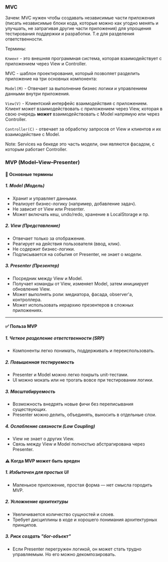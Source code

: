 ### MVC

Зачем:
MVC нужен чтобы создавать независимые части приложения (писать независимые блоки кода, которые можно как угодно менять и улучшать, не затрагивая другие части приложения) для упрощения тестирования поддержки и разработки. Т.е для разделения ответственности.

Термины:

`Клиент` - это внешняя программная система, которая взаимодействует с приложением через View и Controller.

MVC - шаблон проектирования, который позволяет разделить приложение на три основных компонента:

`Model(M)` - Отвечает за выполнение бизнес логики и управлением данными внутри приложения.

`View(V)` - Клиентский интерфейс взаимодействия с приложением. Клиент может взаимодействовать с приложением через View, которая в свою очередь **может** взаимодействовать с Model напрямую или через Controller.

`Controller(C)` - отвечает за обработку запросов от View и клиентов и их взаимодействие с Model.

Note: Services на бекеде это часть модели, они являются фасадом, с которым работает Controller.

### MVP (Model–View–Presenter)

#### 🧩 Основные термины

##### 1. Model (Модель)

- Хранит и управляет данными.
- Реализует бизнес-логику (например, добавление задач).
- Не зависит от View или Presenter.
- Может включать кеш, undo/redo, хранение в LocalStorage и пр.

##### 2. View (Представление)

- Отвечает только за отображение.
- Реагирует на действия пользователя (ввод, клик).
- Не содержит бизнес-логики.
- Подписывается на события от Presenter, не знает о модели.

##### 3. Presenter (Презентер)

- Посредник между View и Model.
- Получает команды от View, изменяет Model, затем инициирует обновление View.
- Может выполнять роли: медиатора, фасада, observer'а, контроллера.
- Может использовать иерархию презентеров в сложных приложениях.

---

#### ✅ Польза MVP

##### 1. Четкое разделение ответственности (SRP)

- Компоненты легко понимать, поддерживать и переиспользовать.

##### 2. Повышенная тестируемость

- Presenter и Model можно легко покрыть unit-тестами.
- UI можно мокать или не трогать вовсе при тестировании логики.

##### 3. Масштабируемость

- Возможность внедрять новые фичи без переписывания существующих.
- Presenter можно делить, объединять, выносить в отдельные слои.

##### 4. Ослабление связности (Low Coupling)

- View не знает о других View.
- Связь между View и Model полностью абстрагирована через Presenter.

#### ⚠️ Когда MVP может быть вреден

##### 1. Избыточен для простых UI

- Маленькое приложение, простая форма — нет смысла городить MVP.

##### 2. Усложнение архитектуры

- Увеличивается количество сущностей и слоев.
- Требует дисциплины в коде и хорошего понимания архитектурных принципов.

##### 3. Риск создать "бог-объект"

- Если Presenter перегружен логикой, он может стать трудно управляемым. Но его можно декомпозировать.
